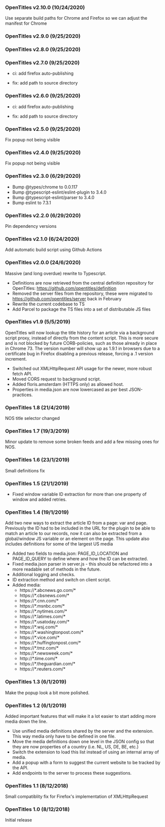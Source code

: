 ### OpenTitles v2.10.0 (10/24/2020)
Use separate build paths for Chrome and Firefox so we can adjust the manifest for Chrome

### OpenTitles v2.9.0 (9/25/2020)


### OpenTitles v2.8.0 (9/25/2020)


### OpenTitles v2.7.0 (9/25/2020)
* ci: add firefox auto-publishing

* fix: add path to source directory

### OpenTitles v2.6.0 (9/25/2020)
* ci: add firefox auto-publishing

* fix: add path to source directory

### OpenTitles v2.5.0 (9/25/2020)
Fix popup not being visible

### OpenTitles v2.4.0 (9/25/2020)
Fix popup not being visible

### OpenTitles v2.3.0 (6/29/2020)
- Bump @types/chrome to 0.0.117
- Bump @typescript-eslint/eslint-plugin to 3.4.0
- Bump @typescript-eslint/parser to 3.4.0
- Bump eslint to 7.3.1

### OpenTitles v2.2.0 (6/29/2020)
Pin dependency versions

### OpenTitles v2.1.0 (6/24/2020)
Add automatic build script using Github Actions

### OpenTitles v2.0.0 (24/6/2020)
Massive (and long overdue) rewrite to Typescript.

- Definitions are now retrieved from the central definition repository for OpenTitles: <https://github.com/opentitles/definition>
- Removed the server files from the repository, these were migrated to <https://github.com/opentitles/server> back in February
- Rewrite the current codebase to TS
- Add Parcel to package the TS files into a set of distributable JS files

### OpenTitles v1.9 (5/5/2019)
OpenTitles will now lookup the title history for an article via a background script proxy, instead of directly from the content script.
This is more secure and is not blocked by future CORB-policies, such as those already in place in Chrome 73. 
The version number will show up as 1.9.1 in browsers due to a certificate bug in Firefox disabling a previous release, forcing a .1 version increment.

- Switched out XMLHttpRequest API usage for the newer, more robust fetch API.
- Moved CORS request to background script.
- Added floris.amsterdam (HTTPS only) as allowed host.
- Properties in media.json are now lowercased as per best JSON-practices.

### OpenTitles 1.8 (21/4/2019)
NOS title selector changed

### OpenTitles 1.7 (19/3/2019)
Minor update to remove some broken feeds and add a few missing ones for NOS.

### OpenTitles 1.6 (23/1/2019)
Small definitions fix

### OpenTitles 1.5 (21/1/2019)
- Fixed window variable ID extraction for more than one property of window and added retries.

### OpenTitles 1.4 (19/1/2019)
Add two new ways to extract the article ID from a page: var and page. 
Previously the ID had to be included in the URL for the plugin to be able to match an article to our records, now it can also be extracted from a global/window JS variable or an element on the page.
This update also includes definitions for some of the largest US media

- Added two fields to media.json: PAGE_ID_LOCATION and PAGE_ID_QUERY to define where and how the ID can be extracted.
- Fixed media.json parser in server.js - this should be refactored into a more readable set of methods in the future.
- Additional logging and checks.
- ID extraction method and switch on client script.
- Added media:
  - https://\*.abcnews.go.com/*
  - https://\*.cbsnews.com/*
  - https://\*.cnn.com/*
  - https://\*.msnbc.com/*
  - https://\*.nytimes.com/*
  - https://\*.latimes.com/*
  - https://\*.usatoday.com/*
  - https://\*.wsj.com/*
  - https://\*.washingtonpost.com/*
  - https://\*.vice.com/*
  - https://\*.huffingtonpost.com/*
  - https://\*.tmz.com/*
  - https://\*.newsweek.com/*
  - http://\*.time.com/*
  - https://\*.theguardian.com/*
  - https://\*.reuters.com/*

### OpenTitles 1.3 (6/1/2019)
Make the popup look a bit more polished.

### OpenTitles 1.2 (6/1/2019)
Added important features that will make it a lot easier to start adding more media down the line.

- Use unified media definitions shared by the server and the extension. This way media only have to be defined in one file.
- Move the media definitions down one level in the JSON config so that they are now properties of a country (i.e. NL, US, DE, BE, etc.)
- Switch the extension to load this list instead of using an internal array of media.
- Add a popup with a form to suggest the current website to be tracked by the API.
- Add endpoints to the server to process these suggestions.

### OpenTitles 1.1 (8/12/2018)
Small compatiblity fix for Firefox's implementation of XMLHttpRequest

### OpenTitles 1.0 (8/12/2018)
Initial release